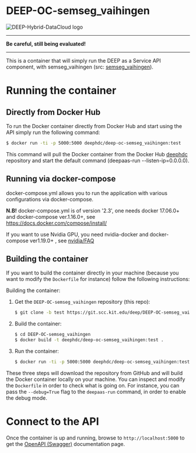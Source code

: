 DEEP-OC-semseg_vaihingen
============================================

![DEEP-Hybrid-DataCloud logo](https://docs.deep-hybrid-datacloud.eu/en/latest/_static/logo.png)

----
**Be careful, still being evaluated!**

----

This is a container that will simply run the DEEP as a Service API component,
with semseg_vaihingen (src: [semseg_vaihingen](https://github.com/deephdc/semseg_vaihingen)).

    
# Running the container

## Directly from Docker Hub

To run the Docker container directly from Docker Hub and start using the API
simply run the following command:

```bash
$ docker run -ti -p 5000:5000 deephdc/deep-oc-semseg_vaihingen:test
```

This command will pull the Docker container from the Docker Hub
[deephdc](https://hub.docker.com/u/deephdc/) repository and start the default command (deepaas-run --listen-ip=0.0.0.0).

## Running via docker-compose

docker-compose.yml allows you to run the application with various configurations via docker-compose.

**N.B!** docker-compose.yml is of version '2.3', one needs docker 17.06.0+ and docker-compose ver.1.16.0+, see https://docs.docker.com/compose/install/

If you want to use Nvidia GPU, you need nvidia-docker and docker-compose ver1.19.0+ , see [nvidia/FAQ](https://github.com/NVIDIA/nvidia-docker/wiki/Frequently-Asked-Questions#do-you-support-docker-compose)


## Building the container

If you want to build the container directly in your machine (because you want
to modify the `Dockerfile` for instance) follow the following instructions:

Building the container:

1. Get the `DEEP-OC-semseg_vaihingen` repository (this repo):

    ```bash
    $ git clone -b test https://git.scc.kit.edu/deep/DEEP-OC-semseg_vaihingen
    ```

2. Build the container:

    ```bash
    $ cd DEEP-OC-semseg_vaihingen
    $ docker build -t deephdc/deep-oc-semseg_vaihingen:test .
    ```

3. Run the container:

    ```bash
    $ docker run -ti -p 5000:5000 deephdc/deep-oc-semseg_vaihingen:test
    ```

These three steps will download the repository from GitHub and will build the
Docker container locally on your machine. You can inspect and modify the
`Dockerfile` in order to check what is going on. For instance, you can pass the
`--debug=True` flag to the `deepaas-run` command, in order to enable the debug
mode.

# Connect to the API

Once the container is up and running, browse to `http://localhost:5000` to get
the [OpenAPI (Swagger)](https://www.openapis.org/) documentation page.
